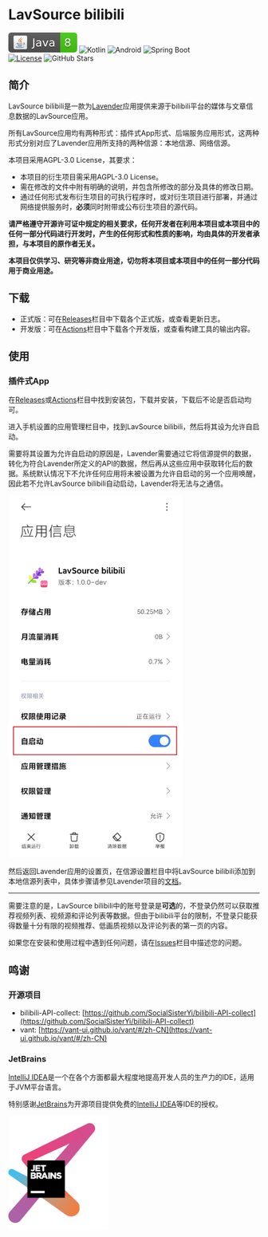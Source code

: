 # LavSource bilibili
![Java](./docs/image/Java-8-brightgreen.svg)
![Kotlin](https://img.shields.io/badge/Kotlin-1.8.0-brightgreen?logo=Kotlin)
![Android](https://img.shields.io/badge/Android-8.0%2B-brightgreen?logo=Android)
![Spring Boot](https://img.shields.io/badge/Spring%20Boot-2.7.5-brightgreen?logo=Spring)<br />
[![License](https://img.shields.io/github/license/lavender-projects/lavsource-bilibili?label=License&color=blue&logo=GitHub)](./LICENSE)
![GitHub Stars](https://img.shields.io/github/stars/lavender-projects/lavsource-bilibili?label=Stars&logo=GitHub&style=flat)

## 简介
LavSource bilibili是一款为[Lavender](https://github.com/lavender-projects/lavender)应用提供来源于bilibili平台的媒体与文章信息数据的LavSource应用。

所有LavSource应用均有两种形式：插件式App形式、后端服务应用形式，这两种形式分别对应了Lavender应用所支持的两种信源：本地信源、网络信源。

本项目采用AGPL-3.0 License，其要求：
- 本项目的衍生项目需采用AGPL-3.0 License。
- 需在修改的文件中附有明确的说明，并包含所修改的部分及具体的修改日期。
- 通过任何形式发布衍生项目的可执行程序时，或对衍生项目进行部署，并通过网络提供服务时，**必须**同时附带或公布衍生项目的源代码。

**请严格遵守开源许可证中规定的相关要求，任何开发者在利用本项目或本项目中的任何一部分代码进行开发时，产生的任何形式和性质的影响，均由具体的开发者承担，与本项目的原作者无关。**

**本项目仅供学习、研究等非商业用途，切勿将本项目或本项目中的任何一部分代码用于商业用途。**

## 下载
- 正式版：可在[Releases](../../releases)栏目中下载各个正式版，或查看更新日志。
- 开发版：可在[Actions](../../actions)栏目中下载各个开发版，或查看构建工具的输出内容。

## 使用
### 插件式App
在[Releases](../../releases)或[Actions](../../actions)栏目中找到安装包，下载并安装，下载后不论是否启动均可。

进入手机设置的应用管理栏目中，找到LavSource bilibili，然后将其设为允许自启动。

需要将其设置为允许自启动的原因是，Lavender需要通过它将信源提供的数据，转化为符合Lavender所定义的API的数据，然后再从这些应用中获取转化后的数据。系统默认情况下不允许任何应用将未被设置为允许自启动的另一个应用唤醒，因此若不允许LavSource bilibili自动启动，Lavender将无法与之通信。

<!--suppress CheckImageSize -->
<img src="./docs/image/usage/1.jpg" width="350" alt="" />

然后返回Lavender应用的设置页，在信源设置栏目中将LavSource bilibili添加到本地信源列表中，具体步骤请参见Lavender项目的[文档](https://github.com/lavender-projects/lavender?tab=readme-ov-file#%E4%BD%BF%E7%94%A8)。

***
需要注意的是，LavSource bilibili中的账号登录是**可选**的，不登录仍然可以获取推荐视频列表、视频源和评论列表等数据。但由于bilibili平台的限制，不登录只能获得数量十分有限的视频推荐、低画质视频以及评论列表的第一页的内容。

如果您在安装和使用过程中遇到任何问题，请在[Issues](../../issues)栏目中描述您的问题。

## 鸣谢
### 开源项目
- bilibili-API-collect: [https://github.com/SocialSisterYi/bilibili-API-collect](https://github.com/SocialSisterYi/bilibili-API-collect)
- vant: [https://vant-ui.github.io/vant/#/zh-CN](https://vant-ui.github.io/vant/#/zh-CN)

### JetBrains
[IntelliJ IDEA](https://zh.wikipedia.org/zh-hans/IntelliJ_IDEA)是一个在各个方面都最大程度地提高开发人员的生产力的IDE，适用于JVM平台语言。

特别感谢[JetBrains](https://www.jetbrains.com)为开源项目提供免费的[IntelliJ IDEA](https://www.jetbrains.com/idea)等IDE的授权。

[<img src="./docs/image/jetbrains.png" width="200" />](https://www.jetbrains.com)
